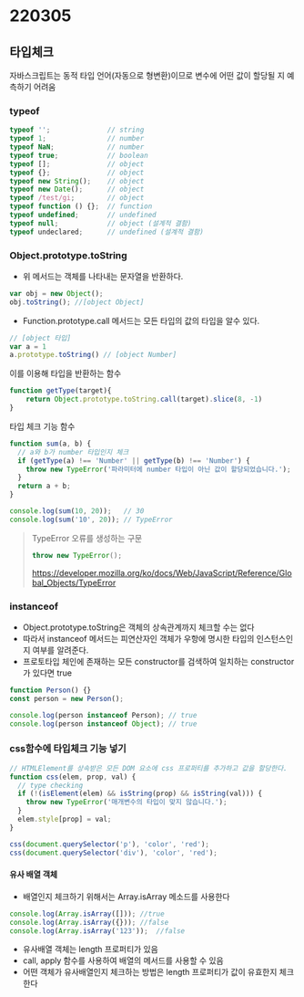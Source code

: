# 220305

## 타입체크

자바스크립트는 동적 타입 언어(자동으로 형변환)이므로 변수에 어떤 값이 할당될 지 예측하기 어려움

### typeof

```js
typeof '';              // string
typeof 1;               // number
typeof NaN;             // number
typeof true;            // boolean
typeof [];              // object
typeof {};              // object
typeof new String();    // object
typeof new Date();      // object
typeof /test/gi;        // object
typeof function () {};  // function
typeof undefined;       // undefined
typeof null;            // object (설계적 결함)
typeof undeclared;      // undefined (설계적 결함)
```





### Object.prototype.toString

- 위 메서드는 객체를 나타내는 문자열을 반환하다.

```js
var obj = new Object();
obj.toString(); //[object Object]
```

- Function.prototype.call 메서드는 모든 타입의 값의 타입을 알수 있다.

```js
// [object 타입]
var a = 1
a.prototype.toString() // [object Number]
```





이를 이용해 타입을 반환하는 함수

```js
function getType(target){
	return Object.prototype.toString.call(target).slice(8, -1)
}
```



타입 체크 기능 함수

```js
function sum(a, b) {
  // a와 b가 number 타입인지 체크
  if (getType(a) !== 'Number' || getType(b) !== 'Number') {
    throw new TypeError('파라미터에 number 타입이 아닌 값이 할당되었습니다.');
  }
  return a + b;
}

console.log(sum(10, 20));   // 30
console.log(sum('10', 20)); // TypeError
```



> TypeError 오류를 생성하는 구문
>
> ```js
> throw new TypeError();
> ```
>
> https://developer.mozilla.org/ko/docs/Web/JavaScript/Reference/Global_Objects/TypeError





### instanceof

- Object.prototype.toString은 객체의 상속관계까지 체크할 수는 없다
- 따라서 instanceof 메서드는 피연산자인 객체가 우항에 명시한 타입의 인스턴스인지 여부를 알려준다.
- 프로토타입 체인에 존재하는 모든 constructor를 검색하여 일치하는 constructor가 있다면 true

```js
function Person() {}
const person = new Person();

console.log(person instanceof Person); // true
console.log(person instanceof Object); // true
```



### css함수에 타입체크 기능 넣기

```js
// HTMLElement를 상속받은 모든 DOM 요소에 css 프로퍼티를 추가하고 값을 할당한다.
function css(elem, prop, val) {
  // type checking
  if (!(isElement(elem) && isString(prop) && isString(val))) {
    throw new TypeError('매개변수의 타입이 맞지 않습니다.');
  }
  elem.style[prop] = val;
}

css(document.querySelector('p'), 'color', 'red');
css(document.querySelector('div'), 'color', 'red');
```



#### 유사 배열 객체

- 배열인지 체크하기 위해서는 Array.isArray 메소드를 사용한다

```js
console.log(Array.isArray([]));	//true
console.log(Array.isArray({}));	//false
console.log(Array.isArray('123'));	//false
```

- 유사배열 객체는 length 프로퍼티가 있음
- call, apply 함수를 사용하여 배열의 메서드를 사용할 수 있음
- 어떤 객체가 유사배열인지 체크하는 방법은 length 프로퍼티가 값이 유효한지 체크한다





